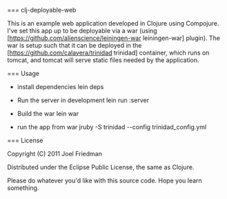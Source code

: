 === clj-deployable-web

This is an example web application developed in Clojure using Compojure. I've set this app up to be deployable via a war (using [https://github.com/alienscience/leiningen-war leiningen-war] plugin). The war is setup such that it can be deployed in the [https://github.com/calavera/trinidad trinidad] container, which runs on tomcat, and tomcat will serve static files needed by the application.

=== Usage

* install dependencies
  lein deps

* Run the server in development
  lein run :server 

* Build the war
  lein war

* run the app from war
  jruby -S trinidad --config trinidad_config.yml
 

=== License

Copyright (C) 2011 Joel Friedman

Distributed under the Eclipse Public License, the same as Clojure.

Please do whatever you'd like with this source code. Hope you learn something.
